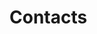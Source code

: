 # Contacts


<ContactCard 
  name="Steve Griffith"
  title="Program Coordinator"
  img-url="/mad9022/steve-griffith.jpeg"
  bio="Coordinator of the Mobile Application Design & Development Program at Algonquin College."
  :details="[
      { label: 'email', value: 'griffis@algonquincollege.com' }, 
      { label: 'github', value: 'prof3ssorSt3v3' }, 
      { label: 'phone', value: '(613) 727-4723 x3408' }, 
      { label: 'office', value: 'J313B' }
    ]"
/>



<ContactCard 
  name="Deborah Buck"
  title="Student Success Specialist"
  bio=""
  :details="[
      { label: 'email', value: 'buckd@algonquincollege.com' }, 
      { label: 'phone', value: '(613) 727-4723 x5503‬' }, 
      { label: 'office', value: 'N219' }
    ]"
/>

<ContactCard 
  name="Jody White"
  title="Student Success Specialist"
  bio=""
  :details="[
      { label: 'email', value: 'whitej@algonquincollege.com' }, 
      { label: 'phone', value: '(613) 727-4723 x‬2188' }, 
      { label: 'office', value: 'T111a' }
    ]"
/>